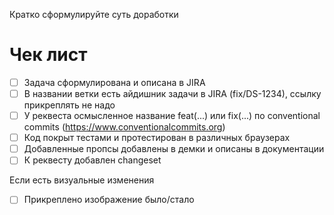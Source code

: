 Кратко сформулируйте суть доработки

# Чек лист
- [ ] Задача сформулирована и описана в JIRA
- [ ] В названии ветки есть айдишник задачи в JIRA (fix/DS-1234), ссылку прикреплять не надо
- [ ] У реквеста осмысленное название feat(...) или fix(...) по conventional commits (https://www.conventionalcommits.org)
- [ ] Код покрыт тестами и протестирован в различных браузерах
- [ ] Добавленные пропсы добавлены в демки и описаны в документации
- [ ] К реквесту добавлен changeset

Если есть визуальные изменения
- [ ] Прикреплено изображение было/стало
